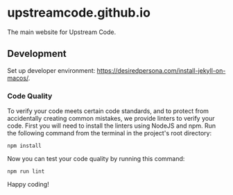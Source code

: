 # upstreamcode.github.io

The main website for Upstream Code.

## Development

Set up developer environment: https://desiredpersona.com/install-jekyll-on-macos/.

### Code Quality

To verify your code meets certain code standards, and to protect from accidentally creating common mistakes, we provide linters to verify your code. First you will need to install the linters using NodeJS and npm. Run the following command from the terminal in the project's root directory:

```
npm install
```

Now you can test your code quality by running this command:

```
npm run lint
```

Happy coding!
